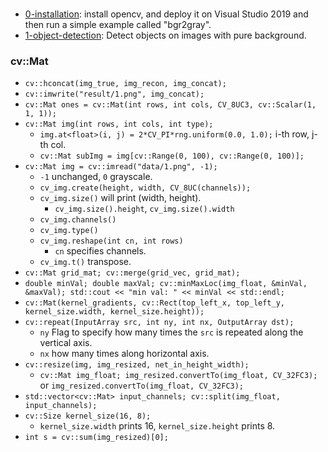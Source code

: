 ###
+ [0-installation](0-installation.md): install opencv, and deploy it on Visual Studio 2019 and then run a simple example called "bgr2gray".
+ [1-object-detection](1-object-detection): Detect objects on images with pure background.
### cv::Mat
+ `cv::hconcat(img_true, img_recon, img_concat);`
+ `cv::imwrite("result/1.png", img_concat);`
+ `cv::Mat ones = cv::Mat(int rows, int cols, CV_8UC3, cv::Scalar(1, 1, 1));`
+ `cv::Mat img(int rows, int cols, int type);`
  + `img.at<float>(i, j) = 2*CV_PI*rng.uniform(0.0, 1.0);` i-th row, j-th col.
  + `cv::Mat subImg = img[cv::Range(0, 100), cv::Range(0, 100)];`
+ `cv::Mat img = cv::imread("data/1.png", -1);`
  + `-1` unchanged, `0` grayscale.
  + `cv_img.create(height, width, CV_8UC(channels));`
  + `cv_img.size()` will print (width, height).
    + `cv_img.size().height`, `cv_img.size().width`
  + `cv_img.channels()`
  + `cv_img.type()`
  + `cv_img.reshape(int cn, int rows)`
    + `cn` specifies channels.
  + `cv_img.t()` transpose.
+ `cv::Mat grid_mat; cv::merge(grid_vec, grid_mat);`
+ `double minVal; double maxVal; cv::minMaxLoc(img_float, &minVal, &maxVal); std::cout << "min val: " << minVal << std::endl;`
+ `cv::Mat(kernel_gradients, cv::Rect(top_left_x, top_left_y, kernel_size.width, kernel_size.height));`
+ `cv::repeat(InputArray src, int ny, int nx, OutputArray dst);`
  + `ny` Flag to specify how many times the `src` is repeated along the vertical axis.
  + `nx` how many times along horizontal axis.
+ `cv::resize(img, img_resized, net_in_height_width);`
  + `cv::Mat img_float; img_resized.convertTo(img_float, CV_32FC3);` or `img_resized.convertTo(img_float, CV_32FC3);`
+ `std::vector<cv::Mat> input_channels; cv::split(img_float, input_channels);`
+ `cv::Size kernel_size(16, 8);`
  + `kernel_size.width` prints 16, `kernel_size.height` prints 8.
+ `int s = cv::sum(img_resized)[0];`